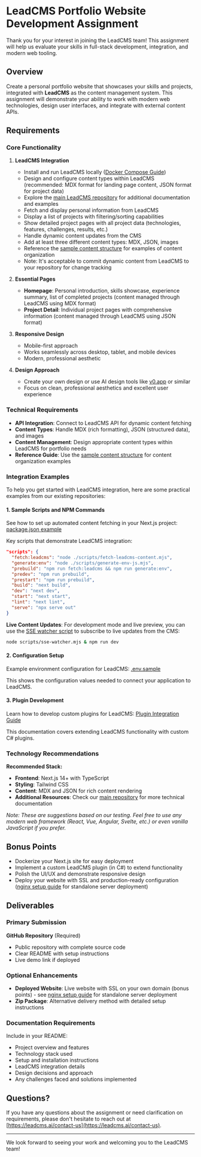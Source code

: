 
# LeadCMS Portfolio Website Development Assignment

Thank you for your interest in joining the LeadCMS team! This assignment will help us evaluate your skills in full-stack development, integration, and modern web tooling.

## Overview
Create a personal portfolio website that showcases your skills and projects, integrated with **LeadCMS** as the content management system. This assignment will demonstrate your ability to work with modern web technologies, design user interfaces, and integrate with external content APIs.

## Requirements

### Core Functionality
1. **LeadCMS Integration**
   - Install and run LeadCMS locally ([Docker Compose Guide](https://github.com/LeadCMS/leadcms.core/blob/develop/docker-compose/README.md))
   - Design and configure content types within LeadCMS (recommended: MDX format for landing page content, JSON format for project data)
   - Explore the [main LeadCMS repository](https://github.com/LeadCMS/leadcms.core) for additional documentation and examples
   - Fetch and display personal information from LeadCMS
   - Display a list of projects with filtering/sorting capabilities
   - Show detailed project pages with all project data (technologies, features, challenges, results, etc.)
   - Handle dynamic content updates from the CMS
   - Add at least three different content types: MDX, JSON, images
   - Reference the [sample content structure](https://github.com/LeadCMS/leadcms.ai.next/tree/main/.leadcms/content) for examples of content organization
   - Note: It's acceptable to commit dynamic content from LeadCMS to your repository for change tracking

2. **Essential Pages**
   - **Homepage**: Personal introduction, skills showcase, experience summary, list of completed projects (content managed through LeadCMS using MDX format)
   - **Project Detail**: Individual project pages with comprehensive information (content managed through LeadCMS using JSON format)

3. **Responsive Design**
   - Mobile-first approach
   - Works seamlessly across desktop, tablet, and mobile devices
   - Modern, professional aesthetic

4. **Design Approach**
   - Create your own design or use AI design tools like [v0.app](https://v0.app) or similar
   - Focus on clean, professional aesthetics and excellent user experience

### Technical Requirements

- **API Integration**: Connect to LeadCMS API for dynamic content fetching
- **Content Types**: Handle MDX (rich formatting), JSON (structured data), and images
- **Content Management**: Design appropriate content types within LeadCMS for portfolio needs
- **Reference Guide**: Use the [sample content structure](https://github.com/LeadCMS/leadcms.ai.next/tree/main/.leadcms/content) for content organization examples

### Integration Examples

To help you get started with LeadCMS integration, here are some practical examples from our existing repositories:

#### 1. **Sample Scripts and NPM Commands**
See how to set up automated content fetching in your Next.js project: [package.json example](https://github.com/LeadCMS/leadcms.ai.next/blob/main/package.json)

Key scripts that demonstrate LeadCMS integration:
```json
"scripts": {
  "fetch:leadcms": "node ./scripts/fetch-leadcms-content.mjs",
  "generate:env": "node ./scripts/generate-env-js.mjs",
  "prebuild": "npm run fetch:leadcms && npm run generate:env",
  "predev": "npm run prebuild",
  "prestart": "npm run prebuild",
  "build": "next build",
  "dev": "next dev",
  "start": "next start",
  "lint": "next lint",
  "serve": "npx serve out"
}
```

**Live Content Updates**: For development mode and live preview, you can use the [SSE watcher script](https://github.com/LeadCMS/leadcms.ai.next/blob/main/scripts/sse-watcher.mjs) to subscribe to live updates from the CMS:
```bash
node scripts/sse-watcher.mjs & npm run dev
```

#### 2. **Configuration Setup**
Example environment configuration for LeadCMS: [.env.sample](https://github.com/LeadCMS/leadcms.ai.next/blob/main/.env.sample)

This shows the configuration values needed to connect your application to LeadCMS.

#### 3. **Plugin Development**
Learn how to develop custom plugins for LeadCMS: [Plugin Integration Guide](https://github.com/LeadCMS/leadcms.core?tab=readme-ov-file#plugin-integration)

This documentation covers extending LeadCMS functionality with custom C# plugins.

### Technology Recommendations

**Recommended Stack:**
- **Frontend**: Next.js 14+ with TypeScript
- **Styling**: Tailwind CSS
- **Content**: MDX and JSON for rich content rendering
- **Additional Resources**: Check our [main repository](https://github.com/LeadCMS/leadcms.core) for more technical documentation

*Note: These are suggestions based on our testing. Feel free to use any modern web framework (React, Vue, Angular, Svelte, etc.) or even vanilla JavaScript if you prefer.*

## Bonus Points

- Dockerize your Next.js site for easy deployment
- Implement a custom LeadCMS plugin (in C#) to extend functionality
- Polish the UI/UX and demonstrate responsive design
- Deploy your website with SSL and production-ready configuration ([nginx setup guide](https://github.com/LeadCMS/leadcms.nginx) for standalone server deployment)

## Deliverables

### Primary Submission
**GitHub Repository** (Required)
- Public repository with complete source code
- Clear README with setup instructions
- Live demo link if deployed

### Optional Enhancements
- **Deployed Website**: Live website with SSL on your own domain (bonus points) - see [nginx setup guide](https://github.com/LeadCMS/leadcms.nginx) for standalone server deployment
- **Zip Package**: Alternative delivery method with detailed setup instructions

### Documentation Requirements
Include in your README:
- Project overview and features
- Technology stack used
- Setup and installation instructions
- LeadCMS integration details
- Design decisions and approach
- Any challenges faced and solutions implemented

## Questions?
If you have any questions about the assignment or need clarification on requirements, please don't hesitate to reach out at [https://leadcms.ai/contact-us](https://leadcms.ai/contact-us).

---

We look forward to seeing your work and welcoming you to the LeadCMS team!
